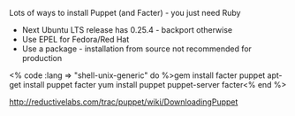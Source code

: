 Lots of ways to install Puppet (and Facter) - you just need Ruby
* Next Ubuntu LTS release has 0.25.4 - backport otherwise
* Use EPEL for Fedora/Red Hat
* Use a package - installation from source not recommended for production

<% code :lang => "shell-unix-generic" do %>gem install facter puppet
apt-get install puppet facter
yum install puppet puppet-server facter<% end %>

http://reductivelabs.com/trac/puppet/wiki/DownloadingPuppet

